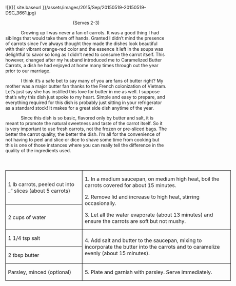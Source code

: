 ![]({{ site.baseurl }}/assets/images/2015/Sep/20150519-20150519-DSC_3661.jpg)

<p align=center style='text-align:center'><span>(Serves 2-3)</span></p>

<p style='text-indent:.5in'><span>Growing
up I was never a fan of carrots. It was a good thing I had siblings that would
take them off hands. Granted I didn’t mind the presence of carrots since I’ve
always thought they made the dishes look beautiful with their vibrant
orange-red color and the essence it left in the soups was delightful to savor
so long as I didn’t need to consume the carrot itself. This however, changed
after my husband introduced me to Caramelized Butter Carrots, a dish he had
enjoyed at home many times through out the year prior to our marriage. </span></p>

<p style='text-indent:.5in'><span>I
think it’s a safe bet to say many of you are fans of butter right? My mother
was a major butter fan thanks to the French colonization of Vietnam. Let’s just
say she has instilled this love for butter in me as well. I suppose that’s why
this dish just spoke to my heart. Simple and easy to prepare, and everything
required for this dish is probably just sitting in your refrigerator as a
standard stock! It makes for a great side dish anytime of the year.</span></p>

<p style='text-indent:.5in'><span>Since
this dish is so basic, flavored only by butter and salt, it is meant to promote
the natural sweetness and taste of the carrot itself. So it is very important
to use fresh carrots, not the frozen or pre-sliced bags. The better the carrot
quality, the better the dish. I’m all for the convenience of not having to peel
and slice or dice to shave some time from cooking but this is one of those
instances where you can really tell the difference in the quality of the
ingredients used.</span></p>

<p><span style='font-size:14.0pt;'>&nbsp;</span></p>

<table border=1 cellspacing=0 cellpadding=0 width=528
 style='width:527.55pt;border-collapse:collapse;border:none'>
 <tr style='height:32.8pt'>
  <td width=175 style='width:175.05pt;border:solid windowtext 1.0pt;padding:
  0in 5.4pt 0in 5.4pt;height:32.8pt'>
  <p><span>1 lb carrots, peeled cut
  into _” slices (about 5 carrots)</span></p>
  </td>
  <td width=353 rowspan=2 style='width:352.5pt;border:solid windowtext 1.0pt;
  border-left:none;padding:0in 5.4pt 0in 5.4pt;height:32.8pt'>
  <p><span>1. In a medium saucepan,
  on medium high heat, boil the carrots covered for about 15 minutes.</span></p>
  <p><span>2. Remove lid and increase
  to high heat, stirring occasionally.</span></p>
  <p><span>3. Let all the water
  evaporate (about 13 minutes) and ensure the carrots are soft but not mushy.</span></p>
  </td>
 </tr>
 <tr style='height:32.65pt'>
  <td width=175 style='width:175.05pt;border:solid windowtext 1.0pt;border-top:
  none;padding:0in 5.4pt 0in 5.4pt;height:32.65pt'>
  <p><span>2 cups of water</span></p>
  </td>
 </tr>
 <tr style='height:32.65pt'>
  <td width=175 style='width:175.05pt;border:solid windowtext 1.0pt;border-top:
  none;padding:0in 5.4pt 0in 5.4pt;height:32.65pt'>
  <p><span>1 1/4 tsp salt</span></p>
  </td>
  <td width=353 rowspan=2 style='width:352.5pt;border-top:none;border-left:
  none;border-bottom:solid windowtext 1.0pt;border-right:solid windowtext 1.0pt;
  padding:0in 5.4pt 0in 5.4pt;height:32.65pt'>
  <p><span>4. Add salt and butter to
  the saucepan, mixing to incorporate the butter into the carrots and to
  caramelize evenly (about 15 minutes).</span></p>
  </td>
 </tr>
 <tr style='height:32.65pt'>
  <td width=175 style='width:175.05pt;border:solid windowtext 1.0pt;border-top:
  none;padding:0in 5.4pt 0in 5.4pt;height:32.65pt'>
  <p><span>2 tbsp butter</span></p>
  </td>
 </tr>
 <tr style='height:32.65pt'>
  <td width=175 style='width:175.05pt;border:solid windowtext 1.0pt;border-top:
  none;padding:0in 5.4pt 0in 5.4pt;height:32.65pt'>
  <p><span>Parsley, minced (optional)</span></p>
  </td>
  <td width=353 style='width:352.5pt;border-top:none;border-left:none;
  border-bottom:solid windowtext 1.0pt;border-right:solid windowtext 1.0pt;
  padding:0in 5.4pt 0in 5.4pt;height:32.65pt'>
  <p><span>5. Plate and garnish with
  parsley. Serve immediately.</span></p>
  </td>
 </tr>
</table>